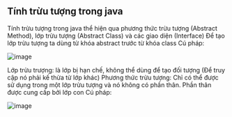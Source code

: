 ## Tính trừu tượng trong java
Tính trừu tượng trong java thể hiện qua phương thức trừu tượng (Abstract Method), lớp trừu tượng (Abstract Class) và các giao diện (Interface) 
Để tạo lớp trừu tượng ta dùng từ khóa abstract trước từ khóa class
Cú pháp:

![image](https://user-images.githubusercontent.com/70504465/110091259-daa45280-7dca-11eb-8886-65c0e360cf99.png)

Lớp trừu trượng: là lớp bị hạn chế, không thể dùng để tạo đối tượng (Để truy cập nó phải kế thừa từ lớp khác)
Phương thức trừu tượng: Chỉ có thể được sử dụng trong một lớp trừu tượng và nó không có phần thân. Phần thân được cung cấp bởi lớp con
Cú pháp:

![image](https://user-images.githubusercontent.com/70504465/110091352-f0b21300-7dca-11eb-9a54-fc2dd13fb614.png)

